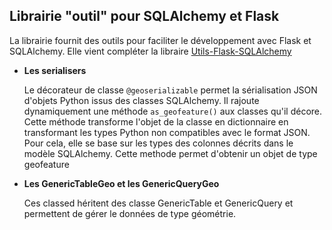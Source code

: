 ## Librairie "outil" pour SQLAlchemy et Flask

La librairie fournit des outils pour faciliter le développement avec Flask et SQLAlchemy.
Elle vient compléter la libraire [Utils-Flask-SQLAlchemy](https://github.com/PnX-SI/Utils-Flask-SQLAlchemy)

- **Les serialisers**

  Le décorateur de classe `@geoserializable` permet la sérialisation JSON d'objets Python issus des classes SQLAlchemy. Il rajoute dynamiquement une méthode `as_geofeature()` aux classes qu'il décore. Cette méthode transforme l'objet de la classe en dictionnaire en transformant les types Python non compatibles avec le format JSON. Pour cela, elle se base sur les types des colonnes décrits dans le modèle SQLAlchemy. Cette methode permet d'obtenir un objet de type geofeature

- **Les GenericTableGeo et les GenericQueryGeo**

    Ces classed héritent des classe GenericTable et GenericQuery et permettent de gérer le données de type géométrie.